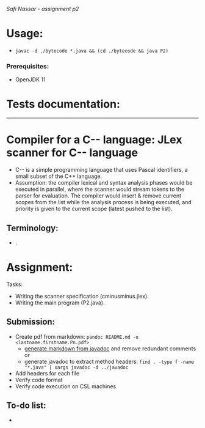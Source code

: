 _Safi Nassar - assignment p2_

# Usage:

-   `javac -d ./bytecode *.java && (cd ./bytecode && java P2)`

### Prerequisites:

-   OpenJDK 11

# Tests documentation:

---

# Compiler for a C-- language: JLex scanner for C-- language

-   C-- is a simple programming language that uses Pascal identifiers, a small subset of the C++ language.
-   Assumption: the compiler lexical and syntax analysis phases would be executed in parallel, where the scanner would stream tokens to the parser for evaluation. The compiler would insert & remove current scopes from the list while the analysis process is being executed, and priority is given to the current scope (latest pushed to the list).

## Terminology:

-   .

# Assignment:

Tasks:

-   Writing the scanner specification (cminusminus.jlex).
-   Writing the main program (P2.java).

## Submission:

-   Create pdf from markdown: `pandoc README.md -o <lastname.firstname.Pn.pdf>`
    -   [generate markdown from javadoc](https://delight-im.github.io/Javadoc-to-Markdown) and remove redundant comments
        or
    -   generate javadoc to extract method headers: `find . -type f -name "*.java" | xargs javadoc -d ../javadoc`
-   Add headers for each file
-   Verify code format
-   Verify code execution on CSL machines

## To-do list:

-
